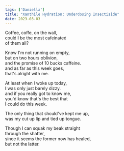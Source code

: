 ```yaml
---
tags: ['Daniella']
title: "Xanthile Hydration: Underdosing Insectiside"
date: 2023-03-03
---
```


Coffee, coffe, on the wall,  
could I be the most cafeinated  
of them all?

Know I'm not running on empty,  
but on two hours oblivion,  
and the promise of 10 bucks caffeine.  
and as far as this week goes,  
that's alright with me.

At least when I woke up today,  
I was only just barely dizzy.  
and if you really got to know me,  
you'd know that's the best that  
I could do this week.

The only thing that should've kept me up,  
was my cut up lip and tied up tongue.

Though I can squak my beak straight  
through the shatter,  
since it seems the former now has healed,  
but not the latter.